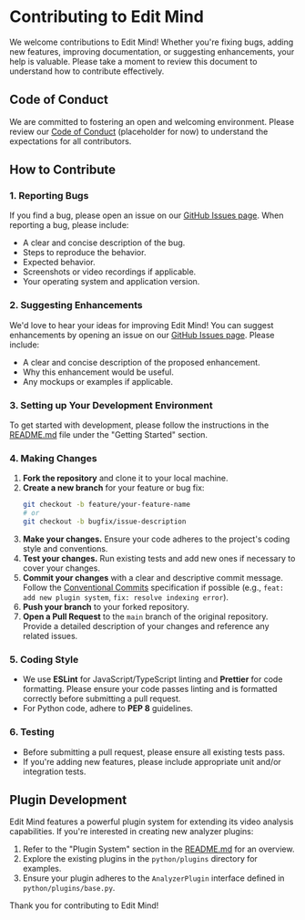 # Contributing to Edit Mind

We welcome contributions to Edit Mind! Whether you're fixing bugs, adding new features, improving documentation, or suggesting enhancements, your help is valuable. Please take a moment to review this document to understand how to contribute effectively.

## Code of Conduct

We are committed to fostering an open and welcoming environment. Please review our [Code of Conduct](CODE_OF_CONDUCT.md) (placeholder for now) to understand the expectations for all contributors.

## How to Contribute

### 1. Reporting Bugs

If you find a bug, please open an issue on our [GitHub Issues page](https://github.com/your-username/electron-react-app/issues). When reporting a bug, please include:

-   A clear and concise description of the bug.
-   Steps to reproduce the behavior.
-   Expected behavior.
-   Screenshots or video recordings if applicable.
-   Your operating system and application version.

### 2. Suggesting Enhancements

We'd love to hear your ideas for improving Edit Mind! You can suggest enhancements by opening an issue on our [GitHub Issues page](https://github.com/your-username/electron-react-app/issues). Please include:

-   A clear and concise description of the proposed enhancement.
-   Why this enhancement would be useful.
-   Any mockups or examples if applicable.

### 3. Setting up Your Development Environment

To get started with development, please follow the instructions in the [README.md](README.md) file under the "Getting Started" section.

### 4. Making Changes

1.  **Fork the repository** and clone it to your local machine.
2.  **Create a new branch** for your feature or bug fix:
    ```bash
    git checkout -b feature/your-feature-name
    # or
    git checkout -b bugfix/issue-description
    ```
3.  **Make your changes.** Ensure your code adheres to the project's coding style and conventions.
4.  **Test your changes.** Run existing tests and add new ones if necessary to cover your changes.
5.  **Commit your changes** with a clear and descriptive commit message. Follow the [Conventional Commits](https://www.conventionalcommits.org/en/v1.0.0/) specification if possible (e.g., `feat: add new plugin system`, `fix: resolve indexing error`).
6.  **Push your branch** to your forked repository.
7.  **Open a Pull Request** to the `main` branch of the original repository. Provide a detailed description of your changes and reference any related issues.

### 5. Coding Style

-   We use **ESLint** for JavaScript/TypeScript linting and **Prettier** for code formatting. Please ensure your code passes linting and is formatted correctly before submitting a pull request.
-   For Python code, adhere to **PEP 8** guidelines.

### 6. Testing

-   Before submitting a pull request, please ensure all existing tests pass.
-   If you're adding new features, please include appropriate unit and/or integration tests.

## Plugin Development

Edit Mind features a powerful plugin system for extending its video analysis capabilities. If you're interested in creating new analyzer plugins:

1.  Refer to the "Plugin System" section in the [README.md](README.md) for an overview.
2.  Explore the existing plugins in the `python/plugins` directory for examples.
3.  Ensure your plugin adheres to the `AnalyzerPlugin` interface defined in `python/plugins/base.py`.

Thank you for contributing to Edit Mind!
